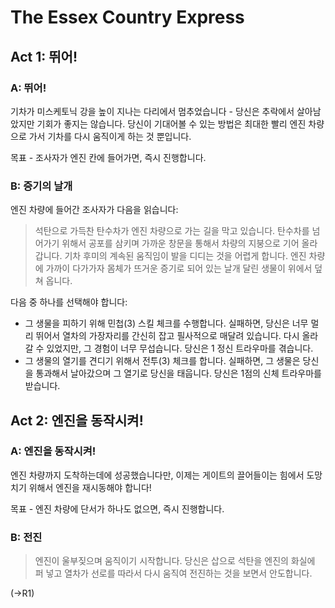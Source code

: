# The Essex Country Express

## Act 1: 뛰어!

### A: 뛰어!
기차가 미스케토닉 강을 높이 지나는 다리에서 멈추었습니다 - 당신은 추락에서 살아남았지만 기회가 좋지는 않습니다. 당신이 기대어볼 수 있는 방법은 최대한 빨리 엔진 차량으로 가서 기차를 다시 움직이게 하는 것 뿐입니다.

목표 - 조사자가 엔진 칸에 들어가면, 즉시 진행합니다.

### B: 증기의 날개
엔진 차량에 들어간 조사자가 다음을 읽습니다:
> 석탄으로 가득찬 탄수차가 엔진 차량으로 가는 길을 막고 있습니다. 탄수차를 넘어가기 위해서 공포를 삼키며 가까운 창문을 통해서 차량의 지붕으로 기어 올라갑니다. 기차 후미의 계속된 움직임이 발을 디디는 것을 어렵게 합니다. 엔진 차량에 가까이 다가가자 몸체가 뜨거운 증기로 되어 있는 날개 달린 생물이 위에서 덮쳐 옵니다.

다음 중 하나를 선택해야 합니다:
- 그 생물을 피하기 위해 민첩(3) 스킬 체크를 수행합니다. 실패하면, 당신은 너무 멀리 뛰어서 열차의 가장자리를 간신히 잡고 필사적으로 매달려 있습니다. 다시 올라갈 수 있었지만, 그 경험이 너무 무섭습니다. 당신은 1 정신 트라우마를 겪습니다.
- 그 생물의 열기를 견디기 위해서 전투(3) 체크를 합니다. 실패하면, 그 생물은 당신을 통과해서 날아갔으며 그 열기로 당신을 태웁니다. 당신은 1점의 신체 트라우마를 받습니다.

## Act 2: 엔진을 동작시켜!

### A: 엔진을 동작시켜!
엔진 차량까지 도착하는데에 성공했습니다만, 이제는 게이트의 끌어들이는 힘에서 도망치기 위해서 엔진을 재시동해야 합니다!

목표 - 엔진 차량에 단서가 하나도 없으면, 즉시 진행합니다.

### B: 전진
> 엔진이 울부짖으며 움직이기 시작합니다. 당신은 삽으로 석탄을 엔진의 화실에 퍼 넣고 열차가 선로를 따라서 다시 움직여 전진하는 것을 보면서 안도합니다.

(→R1)

